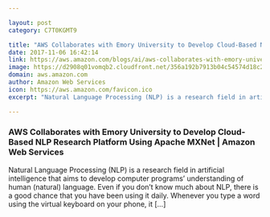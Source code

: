 ```yaml
---

layout: post
category: C7T0KGMT9

title: "AWS Collaborates with Emory University to Develop Cloud-Based NLP Research Platform Using Apache MXNet | Amazon Web Services"
date: 2017-11-06 16:42:14
link: https://aws.amazon.com/blogs/ai/aws-collaborates-with-emory-university-to-develop-cloud-based-nlp-research-platform-using-apache-mxnet/
image: https://d2908q01vomqb2.cloudfront.net/356a192b7913b04c54574d18c28d46e6395428ab/2017/06/23/6288c174-a286-4b65-9b3b-6199bfdaa1e0.png
domain: aws.amazon.com
author: Amazon Web Services
icon: https://aws.amazon.com/favicon.ico
excerpt: "Natural Language Processing (NLP) is a research field in artificial intelligence that aims to develop computer programs’ understanding of human (natural) language. Even if you don’t know much about NLP, there is a good chance that you have been using it daily. Whenever you type a word using the virtual keyboard on your phone, it […]"

---
```


### AWS Collaborates with Emory University to Develop Cloud-Based NLP Research Platform Using Apache MXNet | Amazon Web Services

Natural Language Processing (NLP) is a research field in artificial intelligence that aims to develop computer programs’ understanding of human (natural) language. Even if you don’t know much about NLP, there is a good chance that you have been using it daily. Whenever you type a word using the virtual keyboard on your phone, it […]
